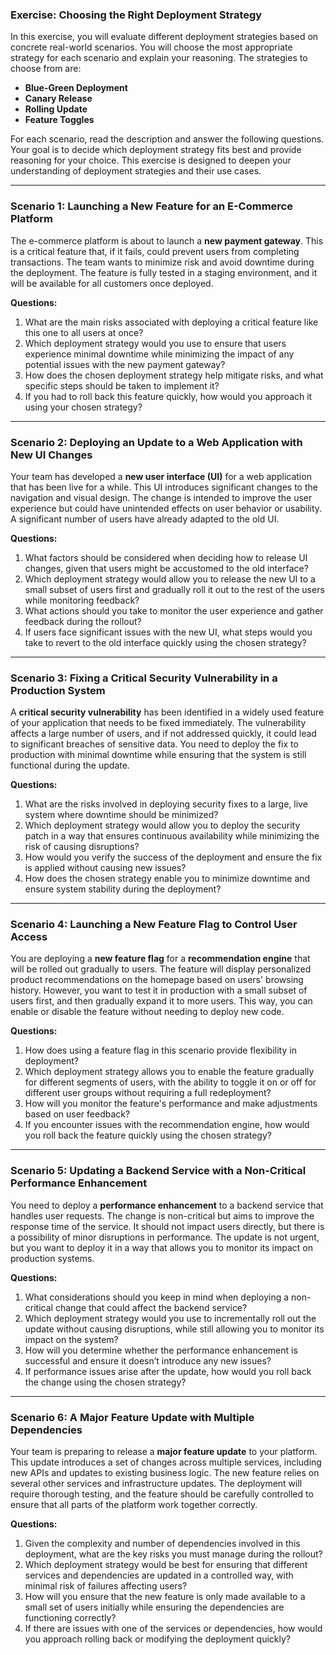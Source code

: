 ### Exercise: Choosing the Right Deployment Strategy

In this exercise, you will evaluate different deployment strategies based on concrete real-world scenarios. You will choose the most appropriate strategy for each scenario and explain your reasoning. The strategies to choose from are:

- **Blue-Green Deployment**
- **Canary Release**
- **Rolling Update**
- **Feature Toggles**

For each scenario, read the description and answer the following questions. Your goal is to decide which deployment strategy fits best and provide reasoning for your choice. This exercise is designed to deepen your understanding of deployment strategies and their use cases.

---

### **Scenario 1: Launching a New Feature for an E-Commerce Platform**

The e-commerce platform is about to launch a **new payment gateway**. This is a critical feature that, if it fails, could prevent users from completing transactions. The team wants to minimize risk and avoid downtime during the deployment. The feature is fully tested in a staging environment, and it will be available for all customers once deployed.

**Questions:**
1. What are the main risks associated with deploying a critical feature like this one to all users at once?
2. Which deployment strategy would you use to ensure that users experience minimal downtime while minimizing the impact of any potential issues with the new payment gateway?
3. How does the chosen deployment strategy help mitigate risks, and what specific steps should be taken to implement it?
4. If you had to roll back this feature quickly, how would you approach it using your chosen strategy?

---

### **Scenario 2: Deploying an Update to a Web Application with New UI Changes**

Your team has developed a **new user interface (UI)** for a web application that has been live for a while. This UI introduces significant changes to the navigation and visual design. The change is intended to improve the user experience but could have unintended effects on user behavior or usability. A significant number of users have already adapted to the old UI.

**Questions:**
1. What factors should be considered when deciding how to release UI changes, given that users might be accustomed to the old interface?
2. Which deployment strategy would allow you to release the new UI to a small subset of users first and gradually roll it out to the rest of the users while monitoring feedback?
3. What actions should you take to monitor the user experience and gather feedback during the rollout?
4. If users face significant issues with the new UI, what steps would you take to revert to the old interface quickly using the chosen strategy?

---

### **Scenario 3: Fixing a Critical Security Vulnerability in a Production System**

A **critical security vulnerability** has been identified in a widely used feature of your application that needs to be fixed immediately. The vulnerability affects a large number of users, and if not addressed quickly, it could lead to significant breaches of sensitive data. You need to deploy the fix to production with minimal downtime while ensuring that the system is still functional during the update.

**Questions:**
1. What are the risks involved in deploying security fixes to a large, live system where downtime should be minimized?
2. Which deployment strategy would allow you to deploy the security patch in a way that ensures continuous availability while minimizing the risk of causing disruptions?
3. How would you verify the success of the deployment and ensure the fix is applied without causing new issues?
4. How does the chosen strategy enable you to minimize downtime and ensure system stability during the deployment?

---

### **Scenario 4: Launching a New Feature Flag to Control User Access**

You are deploying a **new feature flag** for a **recommendation engine** that will be rolled out gradually to users. The feature will display personalized product recommendations on the homepage based on users' browsing history. However, you want to test it in production with a small subset of users first, and then gradually expand it to more users. This way, you can enable or disable the feature without needing to deploy new code.

**Questions:**
1. How does using a feature flag in this scenario provide flexibility in deployment?
2. Which deployment strategy allows you to enable the feature gradually for different segments of users, with the ability to toggle it on or off for different user groups without requiring a full redeployment?
3. How will you monitor the feature's performance and make adjustments based on user feedback?
4. If you encounter issues with the recommendation engine, how would you roll back the feature quickly using the chosen strategy?

---

### **Scenario 5: Updating a Backend Service with a Non-Critical Performance Enhancement**

You need to deploy a **performance enhancement** to a backend service that handles user requests. The change is non-critical but aims to improve the response time of the service. It should not impact users directly, but there is a possibility of minor disruptions in performance. The update is not urgent, but you want to deploy it in a way that allows you to monitor its impact on production systems.

**Questions:**
1. What considerations should you keep in mind when deploying a non-critical change that could affect the backend service?
2. Which deployment strategy would you use to incrementally roll out the update without causing disruptions, while still allowing you to monitor its impact on the system?
3. How will you determine whether the performance enhancement is successful and ensure it doesn’t introduce any new issues?
4. If performance issues arise after the update, how would you roll back the change using the chosen strategy?

---

### **Scenario 6: A Major Feature Update with Multiple Dependencies**

Your team is preparing to release a **major feature update** to your platform. This update introduces a set of changes across multiple services, including new APIs and updates to existing business logic. The new feature relies on several other services and infrastructure updates. The deployment will require thorough testing, and the feature should be carefully controlled to ensure that all parts of the platform work together correctly.

**Questions:**
1. Given the complexity and number of dependencies involved in this deployment, what are the key risks you must manage during the rollout?
2. Which deployment strategy would be best for ensuring that different services and dependencies are updated in a controlled way, with minimal risk of failures affecting users?
3. How will you ensure that the new feature is only made available to a small set of users initially while ensuring the dependencies are functioning correctly?
4. If there are issues with one of the services or dependencies, how would you approach rolling back or modifying the deployment quickly?


